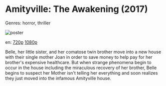 # Amityville: The Awakening (2017)

Genres: horror, thriller

![poster](http://image.tmdb.org/t/p/w500/d2BmX5YJchuDdnI3UL0mj3PtmaG.jpg)

en:
  [720p](magnet:?xt=urn:btih:B13239C3345DEEAE50E331ED4C430FEF7261523F&tr=udp://glotorrents.pw:6969/announce&tr=udp://tracker.opentrackr.org:1337/announce&tr=udp://torrent.gresille.org:80/announce&tr=udp://tracker.openbittorrent.com:80&tr=udp://tracker.coppersurfer.tk:6969&tr=udp://tracker.leechers-paradise.org:6969&tr=udp://p4p.arenabg.ch:1337&tr=udp://tracker.internetwarriors.net:1337)
  [1080p](magnet:?xt=urn:btih:4EF8E621621AD221E5EA0E849EC9D12ED41B7418&tr=udp://glotorrents.pw:6969/announce&tr=udp://tracker.opentrackr.org:1337/announce&tr=udp://torrent.gresille.org:80/announce&tr=udp://tracker.openbittorrent.com:80&tr=udp://tracker.coppersurfer.tk:6969&tr=udp://tracker.leechers-paradise.org:6969&tr=udp://p4p.arenabg.ch:1337&tr=udp://tracker.internetwarriors.net:1337)
  


Belle, her little sister, and her comatose twin brother move into a new house with their single mother Joan in order to save money to help pay for her brother's expensive healthcare. But when strange phenomena begin to occur in the house including the miraculous recovery of her brother, Belle begins to suspect her Mother isn't telling her everything and soon realizes they just moved into the infamous Amityville house.